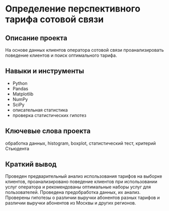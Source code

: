# Определение перспективного тарифа сотовой связи
## Описание проекта
На основе данных клиентов оператора сотовой связи проанализировать поведение клиентов и поиск оптимального тарифа.
## Навыки и инструменты
* Python
* Pandas
* Matplotlib
* NumPy
* SciPy
* описательная статистика
* проверка статистических гипотез
## Ключевые слова проекта
обработка данных, histogram, boxplot, 
статистический тест, критерий Стьюдента
## Краткий вывод
Проведен предварительный анализ использования тарифов на выборке клиентов,
проанализировано поведение клиентов при использовании услуг оператора и
рекомендованы оптимальные наборы услуг для пользователей. Проведена предобработка
данных, их анализ. Проверены гипотезы о различии выручки абонентов разных тарифов и
различии выручки абонентов из Москвы и других регионов.
